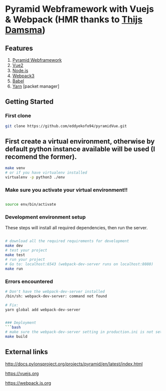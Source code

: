 Pyramid Webframework with Vuejs & Webpack (HMR thanks to [Thijs Damsma](https://github.com/tdamsma))
==================

## Features

1. [Pyramid Webframework](http://docs.pylonsproject.org/projects/pyramid/en/latest/index.html)
2. [Vue2](https://github.com/vuejs/vue)
3. [Node.js](https://github.com/nodejs/node)
4. [Webpack3](https://github.com/webpack/webpack)
5. [Babel](https://github.com/babel/babel.git)
6. [Yarn](https://github.com/yarnpkg/yarn) [packet manager]

Getting Started
---------------
### First clone

```bash
git clone https://github.com/eddyekofo94/pyramidVue.git
```

## First create a virtual environment, otherwise by default python instance available will be used (I recomend the former).

```bash
make venv
# or if you have virtualenv installed
virtualenv -p python3 ./env
```

### Make sure you activate your virtual environment!!

```bash

source env/bin/activate
```

### Development environment setup

These steps will install all required dependencies, then run the server.

```bash

# download all the required requirements for development
make dev
# test your project
make test
# run your project
# Go to: localhost:6543 (webpack-dev-server runs on localhost:8080)
make run
```

### Errors encountered

```bash
# Don't have the webpack-dev-server installed
/bin/sh: webpack-dev-server: command not found

# Fix:
yarn global add webpack-dev-server
```

```bash

### Deployment
```bash
# make sure the webpack-dev-server setting in production.ini is not set to true
make build
```

External links
---------------
http://docs.pylonsproject.org/projects/pyramid/en/latest/index.html

https://vuejs.org

https://webpack.js.org
